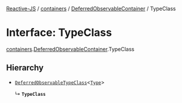 [Reactive-JS](../README.md) / [containers](../modules/containers.md) / [DeferredObservableContainer](../modules/containers.DeferredObservableContainer.md) / TypeClass

# Interface: TypeClass

[containers](../modules/containers.md).[DeferredObservableContainer](../modules/containers.DeferredObservableContainer.md).TypeClass

## Hierarchy

- [`DeferredObservableTypeClass`](containers.DeferredObservableTypeClass.md)<[`Type`](containers.DeferredObservableContainer.Type.md)\>

  ↳ **`TypeClass`**
